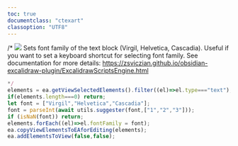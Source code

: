 ```yaml
---
toc: true
documentclass: "ctexart"
classoption: "UTF8"
---
```

/*
![](https://raw.githubusercontent.com/zsviczian/obsidian-excalidraw-plugin/master/images/scripts-font-family.jpg)
Sets font family of the text block (Virgil, Helvetica, Cascadia). Useful if you want to set a keyboard shortcut for selecting font family.
See documentation for more details:
https://zsviczian.github.io/obsidian-excalidraw-plugin/ExcalidrawScriptsEngine.html
```javascript
*/
elements = ea.getViewSelectedElements().filter((el)=>el.type==="text");
if(elements.length===0) return;
let font = ["Virgil","Helvetica","Cascadia"];
font = parseInt(await utils.suggester(font,["1","2","3"]));
if (isNaN(font)) return;
elements.forEach((el)=>el.fontFamily = font);
ea.copyViewElementsToEAforEditing(elements);
ea.addElementsToView(false,false);
